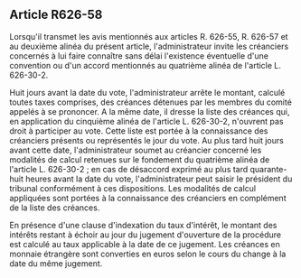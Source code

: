 Article R626-58
----
Lorsqu'il transmet les avis mentionnés aux articles R. 626-55, R. 626-57 et au
deuxième alinéa du présent article, l'administrateur invite les créanciers
concernés à lui faire connaître sans délai l'existence éventuelle d'une
convention ou d'un accord mentionnés au quatrième alinéa de l'article L.
626-30-2.

Huit jours avant la date du vote, l'administrateur arrête le montant, calculé
toutes taxes comprises, des créances détenues par les membres du comité appelés
à se prononcer. A la même date, il dresse la liste des créances qui, en
application du cinquième alinéa de l'article L. 626-30-2, n'ouvrent pas droit à
participer au vote. Cette liste est portée à la connaissance des créanciers
présents ou représentés le jour du vote. Au plus tard huit jours avant cette
date, l'administrateur soumet au créancier concerné les modalités de calcul
retenues sur le fondement du quatrième alinéa de l'article L. 626-30-2 ; en cas
de désaccord exprimé au plus tard quarante-huit heures avant la date du vote,
l'administrateur peut saisir le président du tribunal conformément à ces
dispositions. Les modalités de calcul appliquées sont portées à la connaissance
des créanciers en complément de la liste des créances.

En présence d'une clause d'indexation du taux d'intérêt, le montant des intérêts
restant à échoir au jour du jugement d'ouverture de la procédure est calculé au
taux applicable à la date de ce jugement. Les créances en monnaie étrangère sont
converties en euros selon le cours du change à la date du même jugement.
